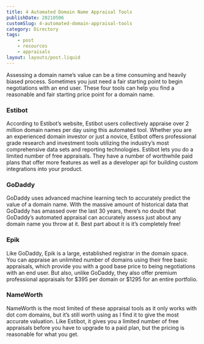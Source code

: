 ```yaml
---
title: 4 Automated Domain Name Appraisal Tools
publishDate: 20210506
customSlug: 4-automated-domain-appraisal-tools
category: Directory
tags:
    - post
    - resources
    - appraisals
layout: layouts/post.liquid
---
```


Assessing a domain name’s value can be a time consuming and heavily biased process. Sometimes you just need a fair starting point to begin negotiations with an end user. These four tools can help you find a reasonable and fair starting price point for a domain name.

### Estibot

According to Estibot’s website, Estibot users collectively appraise over 2 million domain names per day using this automated tool. Whether you are an experienced domain investor or just a novice, Estibot offers professional grade research and investment tools utilizing the industry’s most comprehensive data sets and reporting technologies. Estibot lets you do a limited number of free appraisals. They have a number of worthwhile paid plans that offer more features as well as a developer api for building custom integrations into your product.

### GoDaddy

GoDaddy uses advanced machine learning tech to accurately predict the value of a domain name. With the massive amount of historical data that GoDaddy has amassed over the last 30 years, there’s no doubt that GoDaddy’s automated appraisal can accurately assess just about any domain name you throw at it. Best part about it is it’s completely free!

### Epik

Like GoDaddy, Epik is a large, established registrar in the domain space. You can appraise an unlimited number of domains using their free basic appraisals, which provide you with a good base price to being negotiations with an end user. But also, unlike GoDaddy, they also offer premium professional appraisals for $395 per domain or $1295 for an entire portfolio.

### NameWorth

NameWorth is the most limited of these appraisal tools as it only works with dot com domains, but it’s still worth using as I find it to give the most accurate valuation. Like Estibot, it gives you a limited number of free appraisals before you have to upgrade to a paid plan, but the pricing is reasonable for what you get.
